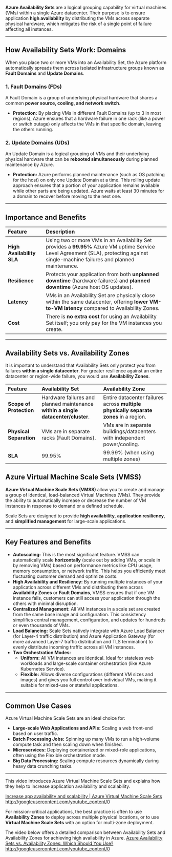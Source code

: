 **Azure Availability Sets** are a logical grouping capability for virtual machines (VMs) within a single Azure datacenter. Their purpose is to ensure application **high availability** by distributing the VMs across separate physical hardware, which mitigates the risk of a single point of failure affecting all instances.

***

## How Availability Sets Work: Domains

When you place two or more VMs into an Availability Set, the Azure platform automatically spreads them across isolated infrastructure groups known as **Fault Domains** and **Update Domains**.

### 1. Fault Domains (FDs)
A Fault Domain is a group of underlying physical hardware that shares a common **power source, cooling, and network switch**.
* **Protection:** By placing VMs in different Fault Domains (up to 3 in most regions), Azure ensures that a hardware failure in one rack (like a power or switch outage) only affects the VMs in that specific domain, leaving the others running.

### 2. Update Domains (UDs)
An Update Domain is a logical grouping of VMs and their underlying physical hardware that can be **rebooted simultaneously** during planned maintenance by Azure.
* **Protection:** Azure performs planned maintenance (such as OS patching for the host) on only one Update Domain at a time. This rolling update approach ensures that a portion of your application remains available while other parts are being updated. Azure waits at least 30 minutes for a domain to recover before moving to the next one.

***

## Importance and Benefits

| Feature | Description |
| :--- | :--- |
| **High Availability SLA** | Using two or more VMs in an Availability Set provides a **99.95%** Azure VM uptime Service Level Agreement (SLA), protecting against single-machine failures and planned maintenance. |
| **Resilience** | Protects your application from both **unplanned downtime** (hardware failures) and **planned downtime** (Azure host OS updates). |
| **Latency** | VMs in an Availability Set are physically close within the same datacenter, offering **lower VM-to-VM latency** compared to Availability Zones. |
| **Cost** | There is **no extra cost** for using an Availability Set itself; you only pay for the VM instances you create. |

***

## Availability Sets vs. Availability Zones

It is important to understand that Availability Sets only protect you from failures **within a single datacenter**. For greater resilience against an entire datacenter or region-wide failure, you would use **Availability Zones**.

| Feature | Availability Set | Availability Zone |
| :--- | :--- | :--- |
| **Scope of Protection** | Hardware failures and planned maintenance **within a single datacenter/cluster**. | Entire datacenter failures across **multiple physically separate zones** in a region. |
| **Physical Separation** | VMs are in separate racks (Fault Domains). | VMs are in separate buildings/datacenters with independent power/cooling. |
| **SLA** | 99.95% | 99.99% (when using multiple zones) |



## Azure Virtual Machine Scale Sets (VMSS)

**Azure Virtual Machine Scale Sets (VMSS)** allow you to create and manage a group of identical, load-balanced Virtual Machines (VMs). They provide the ability to automatically increase or decrease the number of VM instances in response to demand or a defined schedule.

Scale Sets are designed to provide **high availability**, **application resiliency**, and **simplified management** for large-scale applications.

***

## Key Features and Benefits

* **Autoscaling:** This is the most significant feature. VMSS can automatically scale **horizontally** (scale out by adding VMs, or scale in by removing VMs) based on performance metrics like CPU usage, memory consumption, or network traffic. This helps you efficiently meet fluctuating customer demand and optimize costs.
* **High Availability and Resiliency:** By running multiple instances of your application across different VMs and distributing them across **Availability Zones** or **Fault Domains**, VMSS ensures that if one VM instance fails, customers can still access your application through the others with minimal disruption.
* **Centralized Management:** All VM instances in a scale set are created from the same base image and configuration. This consistency simplifies central management, configuration, and updates for hundreds or even thousands of VMs.
* **Load Balancing:** Scale Sets natively integrate with Azure Load Balancer (for Layer-4 traffic distribution) and Azure Application Gateway (for more advanced Layer-7 traffic distribution and TLS termination) to evenly distribute incoming traffic across all VM instances.
* **Two Orchestration Modes:**
    * **Uniform:** All VM instances are identical. Ideal for stateless web workloads and large-scale container orchestration (like Azure Kubernetes Service).
    * **Flexible:** Allows diverse configurations (different VM sizes and images) and gives you full control over individual VMs, making it suitable for mixed-use or stateful applications.

***

## Common Use Cases

Azure Virtual Machine Scale Sets are an ideal choice for:

* **Large-scale Web Applications and APIs:** Scaling a web front-end based on user traffic.
* **Batch Processing Jobs:** Spinning up many VMs to run a high-volume compute task and then scaling down when finished.
* **Microservices:** Deploying containerized or mixed-role applications, often using the Flexible orchestration mode.
* **Big Data Processing:** Scaling compute resources dynamically during heavy data crunching tasks.

***

This video introduces Azure Virtual Machine Scale Sets and explains how they help to increase application availability and scalability.

[Increase app availability and scalability | Azure Virtual Machine Scale Sets](https://www.youtube.com/watch?v=lE2xJXYHnB8)
http://googleusercontent.com/youtube_content/0

For mission-critical applications, the best practice is often to use **Availability Zones** to deploy across multiple physical locations, or to use **Virtual Machine Scale Sets** with an option for multi-zone deployment.

The video below offers a detailed comparison between Availability Sets and Availability Zones for achieving high availability in Azure. [Azure Availability Sets vs. Availability Zones: Which Should You Use?](https://www.youtube.com/watch?v=Fcfl4XyLlNc)
http://googleusercontent.com/youtube_content/0
